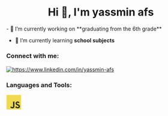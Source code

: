 <h1 align="center">Hi 👋, I'm yassmin afs</h1>
- 🔭 I’m currently working on **graduating from the 6th grade**

- 🌱 I’m currently learning **school subjects**

<h3 align="left">Connect with me:</h3>
<p align="left">
<a href="https://linkedin.com/in/https://www.linkedin.com/in/yassmin-afs" target="blank"><img align="center" src="https://raw.githubusercontent.com/rahuldkjain/github-profile-readme-generator/master/src/images/icons/Social/linked-in-alt.svg" alt="https://www.linkedin.com/in/yassmin-afs" height="30" width="40" /></a>
</p>

<h3 align="left">Languages and Tools:</h3>
<p align="left"> <a href="https://developer.mozilla.org/en-US/docs/Web/JavaScript" target="_blank" rel="noreferrer"> <img src="https://raw.githubusercontent.com/devicons/devicon/master/icons/javascript/javascript-original.svg" alt="javascript" width="40" height="40"/> </a> </p>
